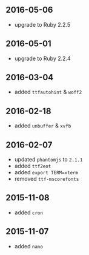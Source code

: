 ## 2016-05-06

* upgrade to Ruby 2.2.5

## 2016-05-01

* upgrade to Ruby 2.2.4

## 2016-03-04

* added `ttfautohint` & `woff2`

## 2016-02-18

* added `unbuffer` & `xvfb`

## 2016-02-07

* updated `phantomjs` to `2.1.1`
* added `ttf2eot`
* added `export TERM=xterm`
* removed `ttf-mscorefonts`

## 2015-11-08

* added `cron`

## 2015-11-07

* added `nano`
